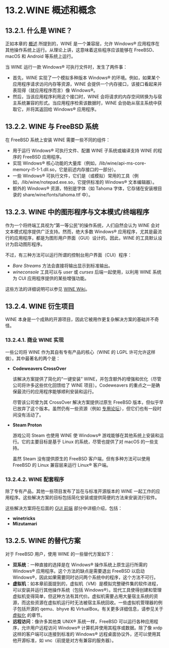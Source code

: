 # 13.2.WINE 概述和概念

## 13.2.1. 什么是 WINE？

正如本章的 [概述](https://docs.freebsd.org/en/books/handbook/wine/#wine-synopsis) 所提到的，WINE 是一个兼容层，允许 Windows® 应用程序在其他操作系统上运行。从理论上讲，这意味着这些程序应该能够在 FreeBSD、macOS 和 Android 等系统上运行。

当 WINE 运行一款 Windows® 可执行文件时，发生了两件事：

* 首先，WINE 实现了一个模拟多种版本 Windows® 的环境。例如，如果某个应用程序请求访问内存等资源，WINE 会提供一个内存接口，该接口看起来并表现得（就应用程序而言）像 Windows®。
* 然后，当该应用程序利用这个接口时，WINE 会将请求的内存空间转换为与宿主系统兼容的形式。当应用程序检索该数据时，WINE 会协助从宿主系统中获取它，并将其返回给 Windows® 应用程序。

## 13.2.2. WINE 与 FreeBSD 系统

在 FreeBSD 系统上安装 WINE 需要一些不同的组件：

* 用于运行 Windows® 可执行文件、配置 WINE 子系统或编译支持 WINE 的程序的 FreeBSD 应用程序。
* 实现 Windows® 核心功能的大量库（例如，/lib/wine/api-ms-core-memory-l1-1-1.dll.so，它是前述内存接口的一部分）。
* 一些 Windows® 可执行文件，它们是（或模拟）常用的工具（例如，/lib/wine/notepad.exe.so，它提供标准的 Windows® 文本编辑器）。
* 额外的 Windows® 资源，特别是字体（如 Tahoma 字体，它存储在安装根目录的 share/wine/fonts/tahoma.ttf 中）。

## 13.2.3. WINE 中的图形程序与文本模式/终端程序

作为一个将终端工具视为“第一等公民”的操作系统，人们自然会认为 WINE 会对文本模式程序提供广泛支持。然而，绝大多数 Windows® 应用程序，尤其是最流行的应用程序，都是为图形用户界面（GUI）设计的。因此，WINE 的工具默认设计为启动图形程序。

不过，有三种方法可以运行所谓的控制台用户界面（CUI）程序：

* *Bare Streams* 方法会直接将输出显示到标准输出。
* *wineconsole* 工具可以与 *user* 或 *curses* 后端一起使用，以利用 WINE 系统为 CUI 应用程序提供的某些增强功能。

这些方法的详细说明可以参见 [WINE Wiki](https://wiki.winehq.org/Wine_User%27s_Guide#Text_mode_programs_.28CUI:_Console_User_Interface.29)。

## 13.2.4. WINE 衍生项目

WINE 本身是一个成熟的开源项目，因此它被用作更复杂解决方案的基础并不奇怪。

### 13.2.4.1. 商业 WINE 实现

一些公司将 WINE 作为其自有专有产品的核心（WINE 的 LGPL 许可允许这样做）。其中最著名的两个是：

* **Codeweavers CrossOver**

  该解决方案提供了简化的“一键安装” WINE，并包含额外的增强和优化（尽管公司将许多这些优化回馈给了 WINE 项目）。Codeweavers 的重点之一是确保最流行的应用程序能够顺利安装和运行。

  尽管该公司曾为其 CrossOver 解决方案提供过原生 FreeBSD 版本，但似乎早已放弃了这个版本。虽然仍有一些资源（例如 [专用论坛](https://www.codeweavers.com/compatibility/crossover/forum/freebsd)），但它们也有一段时间没有活动了。

* **Steam Proton**

  游戏公司 Steam 也使用 WINE 使 Windows® 游戏能够在其他系统上安装和运行。它的主要目标是基于 Linux 的系统，尽管也提供了对 macOS 的一些支持。

  虽然 Steam 没有提供原生的 FreeBSD 客户端，但有多种方法可以使用 FreeBSD 的 Linux 兼容层来运行 Linux® 客户端。

### 13.2.4.2. WINE 配套程序

除了专有产品，其他一些项目发布了旨在与标准开源版本的 WINE 一起工作的应用程序。这些解决方案的目标包括简化安装或提供简便的方法来安装流行软件。

这些解决方案将在后面的 [GUI 前端](https://docs.freebsd.org/en/books/handbook/wine/#wine-management-guis) 部分中详细介绍，包括：

* **winetricks**
* **Mizutamari**

## 13.2.5. WINE 的替代方案

对于 FreeBSD 用户，使用 WINE 的一些替代方案如下：

* **双系统**：一种直接的选择是在 Windows® 操作系统上原生运行所需的 Windows® 应用程序。这个方法的缺点是需要退出 FreeBSD 以启动 Windows®，因此如果需要同时访问两个系统中的程序，这个方法不可行。
* **虚拟机**：如本章前面提到的，虚拟机（VM）是模拟完整硬件集的软件进程，可以安装并运行其他操作系统（包括 Windows®）。现代工具使得创建和管理虚拟机变得简单，但这种方法有其代价。虚拟机需要占用大量宿主系统的资源，而这些资源在虚拟机运行时无法被宿主系统回收。一些虚拟机管理器的例子包括开源的 qemu、bhyve 和 VirtualBox。有关更多详细信息，请参见关于 [虚拟化](https://docs.freebsd.org/en/books/handbook/virtualization/#virtualization) 的章节。
* **远程访问**：像许多其他类 UNIX® 系统一样，FreeBSD 可以运行各种应用程序，允许用户远程访问 Windows® 计算机并使用其程序或数据。除了像 xrdp 这样的客户端可以连接到标准的 Windows® 远程桌面协议外，还可以使用其他开源标准，如 vnc（前提是对方有兼容的服务器）。

